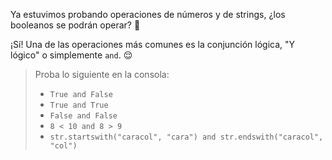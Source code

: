 Ya estuvimos probando operaciones de números y de strings, ¿los booleanos se podrán operar? :thought_balloon:

¡Sí! Una de las operaciones más comunes es la conjunción lógica, "Y lógico" o simplemente `and`. :relieved: 

> Proba lo siguiente en la consola:
>
> * `True and False`
> * `True and True`
> * `False and False`
> * `8 < 10 and 8 > 9`
> * `str.startswith("caracol", "cara") and str.endswith("caracol", "col")`